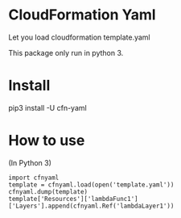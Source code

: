# CloudFormation Yaml

Let you load cloudformation template.yaml

This package only run in python 3.

# Install

pip3 install -U cfn-yaml

# How to use
(In Python 3)
```
import cfnyaml
template = cfnyaml.load(open('template.yaml'))
cfnyaml.dump(template)
template['Resources']['lambdaFunc1']['Layers'].append(cfnyaml.Ref('lambdaLayer1'))
```


